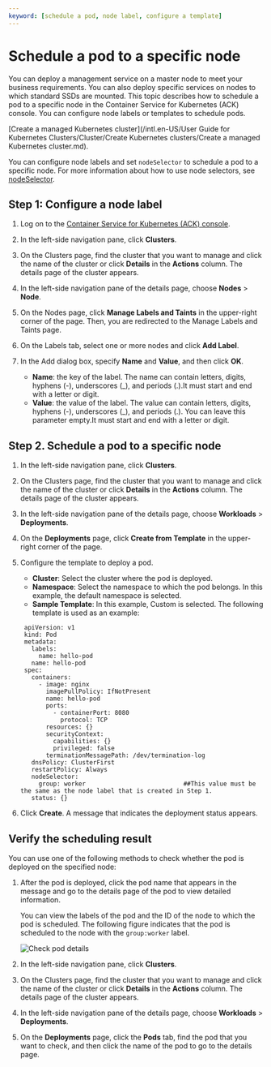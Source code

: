 ```yaml
---
keyword: [schedule a pod, node label, configure a template]
---
```


# Schedule a pod to a specific node

You can deploy a management service on a master node to meet your business requirements. You can also deploy specific services on nodes to which standard SSDs are mounted. This topic describes how to schedule a pod to a specific node in the Container Service for Kubernetes \(ACK\) console. You can configure node labels or templates to schedule pods.

[Create a managed Kubernetes cluster](/intl.en-US/User Guide for Kubernetes Clusters/Cluster/Create Kubernetes clusters/Create a managed Kubernetes cluster.md).

You can configure node labels and set `nodeSelector` to schedule a pod to a specific node. For more information about how to use node selectors, see [nodeSelector](https://kubernetes.io/docs/concepts/configuration/assign-pod-node/#nodeselector).

## Step 1: Configure a node label

1.  Log on to the [Container Service for Kubernetes \(ACK\) console](https://cs.console.aliyun.com).

2.  In the left-side navigation pane, click **Clusters**.

3.  On the Clusters page, find the cluster that you want to manage and click the name of the cluster or click **Details** in the **Actions** column. The details page of the cluster appears.

4.  In the left-side navigation pane of the details page, choose **Nodes** \> **Node**.

5.  On the Nodes page, click **Manage Labels and Taints** in the upper-right corner of the page. Then, you are redirected to the Manage Labels and Taints page.

6.  On the Labels tab, select one or more nodes and click **Add Label**.

7.  In the Add dialog box, specify **Name** and **Value**, and then click **OK**.

    -   **Name**: the key of the label. The name can contain letters, digits, hyphens \(-\), underscores \(\_\), and periods \(.\).It must start and end with a letter or digit.
    -   **Value**: the value of the label. The value can contain letters, digits, hyphens \(-\), underscores \(\_\), and periods \(.\). You can leave this parameter empty.It must start and end with a letter or digit.

## Step 2. Schedule a pod to a specific node

1.  In the left-side navigation pane, click **Clusters**.

2.  On the Clusters page, find the cluster that you want to manage and click the name of the cluster or click **Details** in the **Actions** column. The details page of the cluster appears.

3.  In the left-side navigation pane of the details page, choose **Workloads** \> **Deployments**.

4.  On the **Deployments** page, click **Create from Template** in the upper-right corner of the page.

5.  Configure the template to deploy a pod.

    -   **Cluster**: Select the cluster where the pod is deployed.
    -   **Namespace**: Select the namespace to which the pod belongs. In this example, the default namespace is selected.
    -   **Sample Template**: In this example, Custom is selected.
    The following template is used as an example:

    ```
     apiVersion: v1
     kind: Pod
     metadata:
       labels:
         name: hello-pod
       name: hello-pod
     spec:
       containers:
         - image: nginx
           imagePullPolicy: IfNotPresent
           name: hello-pod
           ports:
             - containerPort: 8080
               protocol: TCP
           resources: {}
           securityContext:
             capabilities: {}
             privileged: false
           terminationMessagePath: /dev/termination-log
       dnsPolicy: ClusterFirst
       restartPolicy: Always
       nodeSelector:                    
         group: worker                           ##This value must be the same as the node label that is created in Step 1.
       status: {}
    ```

6.  Click **Create**. A message that indicates the deployment status appears.


## Verify the scheduling result

You can use one of the following methods to check whether the pod is deployed on the specified node:

1.  After the pod is deployed, click the pod name that appears in the message and go to the details page of the pod to view detailed information.

    You can view the labels of the pod and the ID of the node to which the pod is scheduled. The following figure indicates that the pod is scheduled to the node with the `group:worker` label.

    ![Check pod details](https://static-aliyun-doc.oss-accelerate.aliyuncs.com/assets/img/en-US/4031073061/p10934.png)

2.  In the left-side navigation pane, click **Clusters**.

3.  On the Clusters page, find the cluster that you want to manage and click the name of the cluster or click **Details** in the **Actions** column. The details page of the cluster appears.

4.  In the left-side navigation pane of the details page, choose **Workloads** \> **Deployments**.

5.  On the **Deployments** page, click the **Pods** tab, find the pod that you want to check, and then click the name of the pod to go to the details page.


